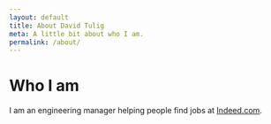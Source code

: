 ```yaml
---
layout: default
title: About David Tulig
meta: A little bit about who I am.
permalink: /about/
---
```


# Who I am

I am an engineering manager helping people find jobs at [Indeed.com](http://www.indeed.com).